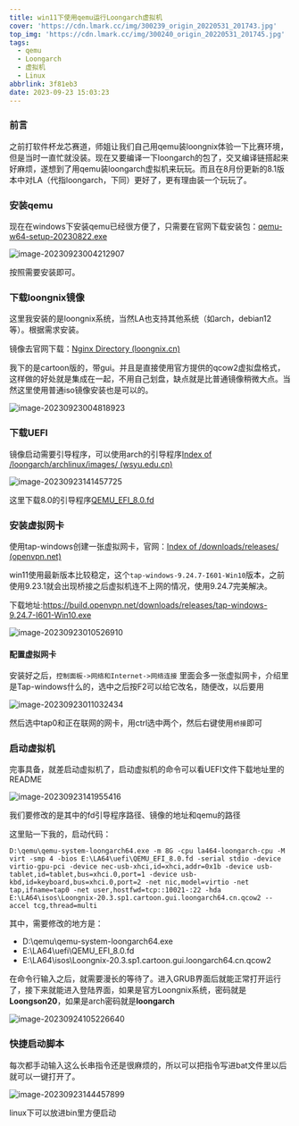```yaml
---
title: win11下使用qemu运行Loongarch虚拟机
cover: 'https://cdn.lmark.cc/img/300239_origin_20220531_201743.jpg'
top_img: 'https://cdn.lmark.cc/img/300240_origin_20220531_201745.jpg'
tags:
  - qemu
  - Loongarch
  - 虚拟机
  - Linux
abbrlink: 3f81eb3
date: 2023-09-23 15:03:23
---
```


### 前言

之前打软件杯龙芯赛道，师姐让我们自己用qemu装loongnix体验一下比赛环境，但是当时一直忙就没装。现在又要编译一下loongarch的包了，交叉编译链搭起来好麻烦，遂想到了用qemu装loongarch虚拟机来玩玩。而且在8月份更新的8.1版本中对LA（代指loongarch，下同）更好了，更有理由装一个玩玩了。



### 安装qemu

现在在windows下安装qemu已经很方便了，只需要在官网下载安装包：[qemu-w64-setup-20230822.exe](https://qemu.weilnetz.de/w64/2023/qemu-w64-setup-20230822.exe)

![image-20230923004212907](https://cdn.lmark.cc/img/image-20230923004212907.png)

按照需要安装即可。





### 下载loongnix镜像

这里我安装的是loongnix系统，当然LA也支持其他系统（如arch，debian12等）。根据需求安装。

镜像去官网下载：[Nginx Directory (loongnix.cn)](http://pkg.loongnix.cn/loongnix/isos/Loongnix-20.3/)

我下的是cartoon版的，带gui。并且是直接使用官方提供的qcow2虚拟盘格式，这样做的好处就是集成在一起，不用自己划盘，缺点就是比普通镜像稍微大点。当然这里使用普通iso镜像安装也是可以的。

![image-20230923004818923](https://cdn.lmark.cc/img/image-20230923004818923.png)





### 下载UEFI

镜像启动需要引导程序，可以使用arch的引导程序[Index of /loongarch/archlinux/images/ (wsyu.edu.cn)](https://mirrors.wsyu.edu.cn/loongarch/archlinux/images/)

![image-20230923141457725](https://cdn.lmark.cc/img/image-20230923141457725.png)

这里下载8.0的引导程序[QEMU_EFI_8.0.fd](https://mirrors.wsyu.edu.cn/loongarch/archlinux/images/QEMU_EFI_8.0.fd)







### 安装虚拟网卡

使用tap-windows创建一张虚拟网卡，官网：[Index of /downloads/releases/ (openvpn.net)](https://build.openvpn.net/downloads/releases/)

win11使用最新版本比较稳定，这个`tap-windows-9.24.7-I601-Win10`版本，之前使用9.23.1就会出现桥接之后虚拟机连不上网的情况，使用9.24.7完美解决。

下载地址:https://build.openvpn.net/downloads/releases/tap-windows-9.24.7-I601-Win10.exe

![image-20230923010526910](https://cdn.lmark.cc/img/image-20230923010526910.png)



#### 配置虚拟网卡

安装好之后，`控制面板->网络和Internet->网络连接` 里面会多一张虚拟网卡，介绍里是Tap-windows什么的，选中之后按F2可以给它改名，随便改，以后要用

![image-20230923011032434](https://cdn.lmark.cc/img/image-20230923011032434.png)

然后选中tap0和正在联网的网卡，用ctrl选中两个，然后右键使用`桥接`即可







### 启动虚拟机

完事具备，就差启动虚拟机了，启动虚拟机的命令可以看UEFI文件下载地址里的README

![image-20230923141955416](https://cdn.lmark.cc/img/image-20230923141955416.png)

我们要修改的是其中的fd引导程序路径、镜像的地址和qemu的路径

这里贴一下我的，启动代码：

```shell
D:\qemu\qemu-system-loongarch64.exe -m 8G -cpu la464-loongarch-cpu -M virt -smp 4 -bios E:\LA64\uefi\QEMU_EFI_8.0.fd -serial stdio -device virtio-gpu-pci -device nec-usb-xhci,id=xhci,addr=0x1b -device usb-tablet,id=tablet,bus=xhci.0,port=1 -device usb-kbd,id=keyboard,bus=xhci.0,port=2 -net nic,model=virtio -net tap,ifname=tap0 -net user,hostfwd=tcp::10021-:22 -hda E:\LA64\isos\Loongnix-20.3.sp1.cartoon.gui.loongarch64.cn.qcow2 --accel tcg,thread=multi
```



其中，需要修改的地方是：

- D:\qemu\qemu-system-loongarch64.exe
- E:\LA64\uefi\QEMU_EFI_8.0.fd
- E:\LA64\isos\Loongnix-20.3.sp1.cartoon.gui.loongarch64.cn.qcow2



在命令行输入之后，就需要漫长的等待了。进入GRUB界面后就能正常打开运行了，接下来就能进入登陆界面，如果是官方Loongnix系统，密码就是**Loongson20**，如果是arch密码就是**loongarch**

![image-20230924105226640](https://cdn.lmark.cc/img/image-20230924105226640.png)



### 快捷启动脚本

每次都手动输入这么长串指令还是很麻烦的，所以可以把指令写进bat文件里以后就可以一键打开了。

![image-20230923144457899](https://cdn.lmark.cc/img/image-20230923144457899.png)

linux下可以放进bin里方便启动



